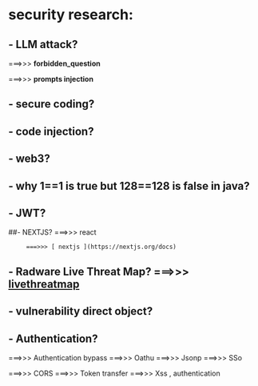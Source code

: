 # security research:

## - LLM attack?
  
 ===>>> **forbidden_question**
 
 ===>>> **prompts injection**

## - secure coding?

## - code injection?

## - web3?

## - why 1==1 is true but 128==128 is false in java?

## - JWT?

##- NEXTJS? ===>>> react

         ===>>> [ nextjs ](https://nextjs.org/docs)

## - Radware Live Threat Map? ===>>> [ livethreatmap ](https://livethreatmap.radware.com)

## - vulnerability direct object?

## - Authentication?
===>>> Authentication bypass
===>>> Oathu
===>>> Jsonp
===>>> SSo

===>>> CORS
===>>> Token transfer
===>>> Xss , authentication


